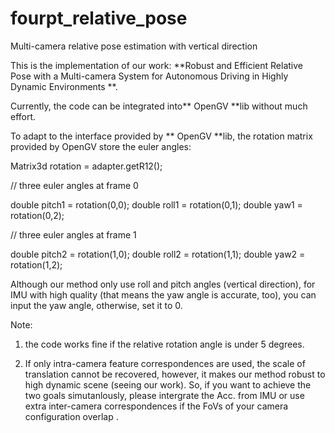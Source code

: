 # fourpt_relative_pose
Multi-camera relative pose estimation with vertical direction


This is the implementation of our work: **Robust and Efficient Relative Pose with a Multi-camera System for Autonomous Driving in Highly Dynamic Environments **.

Currently, the code can be integrated into** OpenGV **lib without much effort.

To adapt to the interface provided by ** OpenGV **lib, the rotation matrix provided by OpenGV store the euler angles:

Matrix3d rotation = adapter.getR12();

// three euler angles at frame 0

double pitch1 = rotation(0,0);
double roll1 = rotation(0,1);
double yaw1 = rotation(0,2);

// three euler angles at frame 1

double pitch2 = rotation(1,0);
double roll2 = rotation(1,1);
double yaw2 = rotation(1,2);

Although our method only use roll and pitch angles (vertical direction), for IMU with high quality (that means the yaw angle is accurate, too), you can input the yaw angle, otherwise, set it to 0.

Note: 
1. the code works fine if the relative rotation angle is under 5 degrees.

2. If only intra-camera feature correspondences are used, the scale of translation cannot be recovered, however, it makes our method robust to high dynamic scene (seeing our work). So, if you want to achieve the two goals simutanlously, please intergrate the Acc. from IMU or use extra inter-camera correspondences if the FoVs of your camera configuration overlap .
